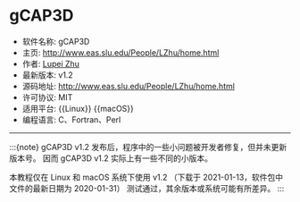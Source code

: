 # gCAP3D

- 软件名称: gCAP3D
- 主页: <http://www.eas.slu.edu/People/LZhu/home.html>
- 作者: [Lupei Zhu](http://www.eas.slu.edu/People/LZhu/home.html)
- 最新版本: v1.2
- 源码地址: <http://www.eas.slu.edu/People/LZhu/home.html>
- 许可协议: MIT
- 适用平台: {{Linux}} {{macOS}}
- 编程语言: C、Fortran、Perl

---

:::{note}
gCAP3D v1.2 发布后，程序中的一些小问题被开发者修复，但并未更新版本号。
因而 gCAP3D v1.2 实际上有一些不同的小版本。

本教程仅在 Linux 和 macOS 系统下使用 v1.2
（下载于 2021-01-13，软件包中文件的最新日期为 2020-01-31）
测试通过，其余版本或系统可能有所差异。
:::